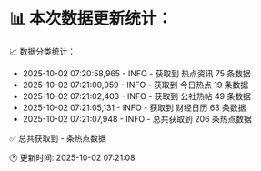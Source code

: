 📊 本次数据更新统计：
==========================

📈 数据分类统计：
- 2025-10-02 07:20:58,965 - INFO - 获取到 热点资讯 75 条数据
- 2025-10-02 07:21:00,959 - INFO - 获取到 今日热点 19 条数据
- 2025-10-02 07:21:02,403 - INFO - 获取到 公社热帖 49 条数据
- 2025-10-02 07:21:05,131 - INFO - 获取到 财经日历 63 条数据
- 2025-10-02 07:21:07,948 - INFO - 总共获取到 206 条热点数据

✅ 总共获取到 - 条热点数据

🕐 更新时间: 2025-10-02 07:21:08
